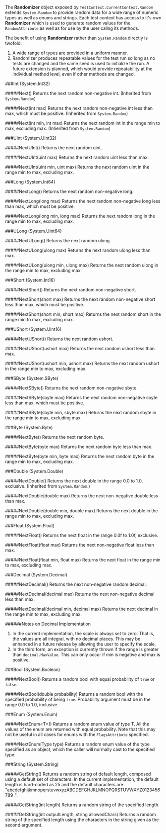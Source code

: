 The **Randomizer** object exposed by `TestContext.CurrentContext.Random` extends `System.Random` to provide random data for a wide range of numeric types as well as enums and strings. Each test context has access to it's own **Randomizer** which is used to generate random values for the `RandomAttribute` as well as for use by the user callng its methods. 

The benefit of using **Randomizer** rather than `System.Random` directly is twofold:
1. A wide range of types are provided in a uniform manner.
2. Randomizer produces repeatable values for the test run so long as no tests are changed and the same seed is used to initialize the run. A future extension is planned, which would provide repeatability at the individual method level, even if other methods are changed.

###Int (System.Int32)

#####Next()
Returns the next random non-negative int. (Inherited from `System.Random`)

#####Next(int max)
Returns the next random non-negative int less than max, which must be positive. (Inherited from `System.Random`)

#####Next(int min, int max)
Returns the next random int in the range min to max, excluding max. (Inherited from `System.Random`)

###UInt (System.UInt32)

#####NextUInt()
Returns the next random uint.

#####NextUInt(uint max)
Returns the next random uint less than max.

#####NextUInt(uint min, uint max)
Returns the next random uint in the range min to max, excluding max.

###Long (System.Int64)

#####NextLong()
Returns the next random non-negative long.

#####NextLong(long max)
Returns the next random non-negative long less than max, which must be positive.

#####NextLong(long min, long max)
Returns the next random long in the range min to max, excluding max.

###ULong (System.UInt64)

#####NextULong()
Returns the next random ulong.

#####NextULong(ulong max)
Returns the next random ulong less than max.

#####NextULong(ulong min, ulong max)
Returns the next random ulong in the range min to max, excluding max.

###Short (System.Int16)

#####NextShort()
Returns the next random non-negative short.

#####NextShort(short max)
Returns the next random non-negative short less than max, which must be positive.

#####NextShort(short min, short max)
Returns the next random short in the range min to max, excluding max.

###UShort (System.UInt16)

#####NextUShort()
Returns the next random ushort.

#####NextUShort(ushort max)
Returns the next random ushort less than max.

#####NextUShort(ushort min, ushort max)
Returns the next random ushort in the range min to max, excluding max.

###SByte (System.SByte)

#####NextSByte()
Returns the next random non-negative sbyte.

#####NextSByte(sbyte max)
Returns the next random non-negative sbyte less than max, which must be positive.

#####NextSByte(sbyte min, sbyte max)
Returns the next random sbyte in the range min to max, excluding max.

###Byte (System.Byte)

#####NextByte()
Returns the next random byte.

#####NextByte(byte max)
Returns the next random byte less than max.

#####NextByte(byte min, byte max)
Returns the next random byte in the range min to max, excluding max.

###Double (System.Double)

#####NextDouble()
Returns the next double in the range 0.0 to 1.0, exclusive. (Inherited from `System.Random`.)

#####NextDouble(double max)
Returns the next non-negative double less than max.

#####NextDouble(double min, double max)
Returns the next double in the range min to max, excluding max.

###Float (System.Float)

#####NextFloat()
Returns the next float in the range 0.0f to 1.0f, exclusive.

#####NextFloat(float max)
Returns the next non-negative float less than max.

#####NextFloat(float min, float max)
Returns the next float in the range min to max, excluding max.

###Decimal (System.Decimal)

#####NextDecimal()
Returns the next non-negative random decimal.

#####NextDecimal(decimal max)
Returns the next non-negative decimal less than max.

#####NextDecimal(decimal min, decimal max)
Returns the next decimal in the range min to max, excluding max.

######Notes on Decimal Implementation
1. In the current implementation, the scale is always set to zero. That is, the values are all integral, with no decimal places. This may be enhanced in a future release by allowing the user to specify the scale.
2. In the third form, an exception is currently thrown if the range is greater than `decimal.MaxValue`. This can only occur if min is negative and max is positive.

###Bool (System.Boolean)

#####NextBool()
Returns a random bool with equal probability of `true` or `false`.

#####NextBool(double probability)
Returns a random bool with the specified probability of being `true`. Probability argument must be in the range 0.0 to 1.0, inclusive.

###Enum (System.Enum)

#####NextEnum&lt;T&gt;()
Returns a random enum value of type T. All the values of the enum are returned with equal probability. Note that this may not be useful in all cases for enums with the `FlagsAttribute` specified.

#####NextEnum(Type type)
Returns a random enum value of the type specified as an object, which the caller will normally cast to the specified type.

###String (System.String)

#####GetString()
Returns a random string of default length, composed using a default set of characters. In the current implementation, the default length is hard-coded as 25 and the default characters are "abcdefghijkmnopqrstuvwxyzABCDEFGHJKLMNOPQRSTUVWXYZ0123456789_".

#####GetString(int length)
Returns a random string of the specified length.

#####GetString(int outputLength, string allowedChars)
Returns a random string of the specified length using the characters in the string given as the second argument.

